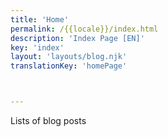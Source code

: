```yaml
---
title: 'Home'
permalink: /{{locale}}/index.html
description: 'Index Page [EN]'
key: 'index'
layout: 'layouts/blog.njk'
translationKey: 'homePage'



---
```


Lists of blog posts






